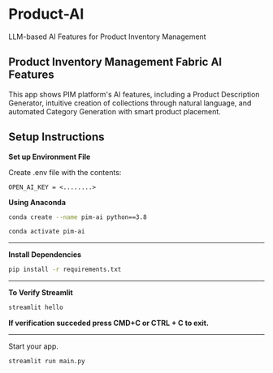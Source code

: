 # Product-AI
LLM-based AI Features for Product Inventory Management

## Product Inventory Management Fabric AI Features

This app shows PIM platform's AI features, including a Product Description Generator, intuitive creation of collections through natural language, and automated Category Generation with smart product placement.



## Setup Instructions

**Set up Environment File**

Create .env file with the contents:

```OPEN_AI_KEY = <........>```

**Using Anaconda**

``` bash
conda create --name pim-ai python==3.8
```

``` bash
conda activate pim-ai
```
---

**Install Dependencies**
```bash
pip install -r requirements.txt
```
---

**To Verify Streamlit**
```bash 
streamlit hello
```
**If verification succeded press CMD+C or CTRL + C to exit.** 

---

Start your app.
```bash 
streamlit run main.py
```
